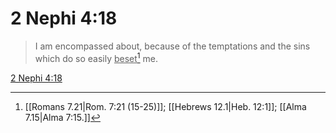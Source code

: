 # 2 Nephi 4:18

> I am encompassed about, because of the temptations and the sins which do so easily <u>beset</u>[^a] me.

[2 Nephi 4:18](https://www.churchofjesuschrist.org/study/scriptures/bofm/2-ne/4?lang=eng&id=p18#p18)


[^a]: [[Romans 7.21|Rom. 7:21 (15-25)]]; [[Hebrews 12.1|Heb. 12:1]]; [[Alma 7.15|Alma 7:15.]]
